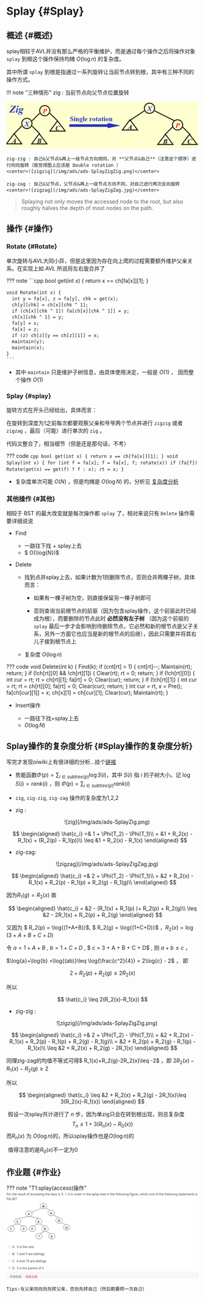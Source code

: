 # Splay {#Splay}

## 概述 {#概述}

splay相较于AVL并没有那么严格的平衡维护，而是通过每个操作之后将操作对象 `splay` 到根这个操作保持均摊 $O(\log{n})$ 的复杂度。

其中所谓 `splay` 到根是指通过一系列旋转让当前节点转到根，其中有三种不同的操作方式。

!!! note "三种情形"
    zig : 当前节点向父节点位置旋转
    <center>![zig](/img/ads/ads-SplayZig.png)</center>

    zig-zig : 自己&父节点&再上一级节点方向相同，对 **父节点&自己**（注意这个顺序）进行同向旋转（我觉得图上应该是 Double rotation ）
    <center>![zigzig](/img/ads/ads-SplayZigZig.png)</center>
  
    zig-zag : 自己&父节点，父节点&再上一级节点方向不同，对自己进行两次反向旋转
    <center>![zigzag](/img/ads/ads-SplayZigZag.jpg)</center>


> Splaying not only moves the accessed node to the root, but also roughly halves the depth of most nodes on the path.

## 操作 {#操作}

### Rotate {#Rotate}

单次旋转与AVL大同小异，但是这里因为存在向上爬的过程需要额外维护父亲关系。在实现上如 AVL 所说将左右旋合并了

??? note 
    ```cpp
    bool get(int x) { return x == ch[fa[x]][1]; }

    void Rotate(int x) {
      int y = fa[x], z = fa[y], chk = get(x);
      ch[y][chk] = ch[x][chk ^ 1];
      if (ch[x][chk ^ 1]) fa[ch[x][chk ^ 1]] = y;
      ch[x][chk ^ 1] = y;
      fa[y] = x;
      fa[x] = z;
      if (z) ch[z][y == ch[z][1]] = x;
      maintain(y);
      maintain(x);
    }
    ```


  - 其中 `maintain` 只是维护子树信息，由具体使用决定，一般是 $O(1)$ ， 因而整个操作 $O(1)$ 


### Splay {#splay}

旋转方式在开头已经给出，具体而言：

在旋转到深度为1之前每次都要观察父亲和爷爷两个节点并进行 `zigzig` 或者 `zigzag` ，最后（可能）进行单次的 `zig` 。

代码又整合了，相当细节（但是还是那句话，不考）

??? code
    ```cpp
    bool get(int x) { return x == ch[fa[x]][1]; }
    void Splay(int x) {
      for (int f = fa[x]; f = fa[x], f; rotate(x))
        if (fa[f]) Rotate(get(x) == get(f) ? f : x);
      rt = x;
    }
    ```


  - 复杂度单次可能 $O(N)$ ，但是均摊是 $O(\log N)$ 的，分析见 [复杂度分析](#Splay操作的复杂度分析)

### 其他操作 {#其他}

相较于 BST 的最大改变就是每次操作都 `splay` 了，相对来说只有 `Delete` 操作需要详细说说

- Find

  - 一路往下找 + splay上去
  - $ O(\log{N})$ 

- Delete

  - 找到点并splay上去，如果计数为1则删除节点，否则合并两棵子树，具体而言：
    - 如果有一棵子树为空，则直接保留另一棵子树即可
    
    - 否则查询当前根节点的前驱（因为包含splay操作，这个前驱此时已经成为根），而要删除的节点此时 **必然没有左子树** （因为这个前驱的 `splay` 最后一步才会影响到待删除节点，它必然和新的根节点是父子关系，另外一方面它也应当是新的根节点的后继），因此只需要并将其右儿子接到根节点上
  
  - 复杂度 $O(\log{n})$

??? code
    void Delete(int k) {
      Find(k);
      if (cnt[rt] > 1) {
        cnt[rt]--;
        Maintain(rt);
        return;
      }
      if (!ch[rt][0] && !ch[rt][1]) {
        Clear(rt);
        rt = 0;
        return;
      }
      if (!ch[rt][0]) {
        int cur = rt;
        rt = ch[rt][1];
        fa[rt] = 0;
        Clear(cur);
        return;
      }
      if (!ch[rt][1]) {
        int cur = rt;
        rt = ch[rt][0];
        fa[rt] = 0;
        Clear(cur);
        return;
      }
      int cur = rt, x = Pre();
      fa[ch[cur][1]] = x;
      ch[x][1] = ch[cur][1];
      Clear(cur);
      Maintain(rt);
    }


- Insert操作

  - 一路往下找+splay上去
  - $O(\log{N})$

## Splay操作的复杂度分析 {#Splay操作的复杂度分析}

写完才发现oiwiki上有很详细的分析...挂个[链接](https://oi-wiki.org/ds/splay/#时间复杂度)

- 势能函数$\Phi(p) =\sum_{i\in subtree(p)} \log{S(i)}$，其中 $S(i)$ 指 $i$ 的子树大小。记 $\log{S(i)} = rank(i)$ ，则 $\Phi(p)=\sum_{i\in subtree(p)} rank(i)$

- `zig`, `zig-zig`, `zig-zag` 操作的复杂度为1,2,2

- zig : 

  <center>![zig](/img/ads/ads-SplayZig.png) </center>

$$
  \begin{aligned}
  \hat{c_i} =& 1 + \Phi(T_2) - \Phi(T_1)\\
   = &1 + R_2(x) - R_1(x) + (R_2(p) - R_1(p))\\
   \leq &1 + R_2(x) - R_1(x)
   \end{aligned}
$$

- zig-zag: 

  <center>![zigzag](/img/ads/ads-SplayZigZag.jpg) </center>

$$
\begin{aligned}
\hat{c_i} =& 2 + \Phi(T_2) - \Phi(T_1)\\
  = &2 + R_2(x) - R_1(x) + R_2(p) - R_1(p) + R_2(g) - R_1(g)\\
\end{aligned}
$$

  因为$R_1(g) = R_2(x)$
  故

$$
\begin{aligned}
\hat{c_i} = &2 - (R_1(x) + R_1(p) )+ R_2(p)  + R_2(g)\\
  \leq &2 - 2R_1(x) + R_2(p) + R_2(g)
\end{aligned}
$$

  又因为 $ R_2(p) = \log{(1+A+B)}$, $ R_2(g) = \log{(1+C+D)}$ ，$R_2(x) = \log(3+A+B+C+D)$

  令 $a = 1+A+B$ , $b = 1 + C + D$  , $ c = 3 + A + B + C + D$ , 则 $a+b\leq c$ ，
  
  $\log{a}+\log{b} =\log{(ab)}\leq \log{\frac{c^2}{4}} = 2\log{c} - 2$ ， 即 

$$
2+R_2(p)+R_2(g)\leq 2R_2(x)
$$

  所以

$$
\hat{c_i} \leq 2(R_2(x)-R_1(x))
$$

- zig-zig : 

  <center>![zigzig](/img/ads/ads-SplayZigZig.png) </center>


$$
  \begin{aligned}
  \hat{c_i} =& 2 + \Phi(T_2) - \Phi(T_1)\\
   = &2 + R_2(x) - R_1(x) + R_2(p) - R_1(p) + R_2(g) - R_1(g)\\
   = &2 + R_2(p) + R_2(g) - R_1(p) - R_1(x)\\
   \leq &2 + R_2(x) + R_2(g) - 2R_1(x)
   \end{aligned}
$$

  同理zig-zag的均值不等式可得$ R_1(x)+R_2(g)-2R_2(x)\leq -2$ ，即 $2R_2(x) - R_1(x) - R_2(g)\ge 2$

  所以

$$
  \begin{aligned}
  \hat{c_i} \leq &2 + R_2(x) + R_2(g) - 2R_1(x)\leq 3(R_2(x)-R_1(x))
  \end{aligned}
$$

​		假设一次splay共计进行了 $n$ 步，因为单zig只会在转到根出现，则总复杂度
$$
T_n \leq 1+3(R_n(x)-R_0(x))
$$
​		而$R_n(x)$ 为 $O(\log{n})$的，所以splay操作也是$O(\log{n})$的

​		值得注意的是$R_0(x)$不一定为0

## 作业题 {#作业}

??? note "T1:splay(access)操作"
    ![T1](/img/ads/Splay-T1.jpg)

    Tips:与父亲同向则先转父亲，否则先转自己（然后都要转一次自己）